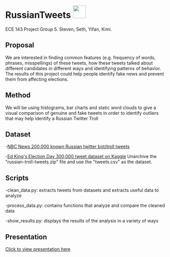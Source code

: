 # RussianTweets <img src="https://www.stickpng.com/assets/images/580b57fcd9996e24bc43c53e.png" width="40" height="40"/>
ECE 143 Project Group 5.
Steven, Seth, Yifan, Kimi.

## Proposal

We are interested in finding common features (e.g. frequency of words, phrases,
misspellings) of these tweets, how these tweets talked about different
candidates in different ways and identifying patterns of behavior. The results
of this project could help people identify fake news and prevent them from
affecting elections.

## Method

We will be using histograms, bar charts and static word clouds to give a visual
comparison of genuine and fake tweets in order to identify outliers that may
help identify a Russian Twitter Troll

## Dataset

-[NBC News 200,000 known Russian twitter bot/troll tweets](https://www.nbcnews.com/tech/social-media/now-available-more-200-000-deleted-russian-troll-tweets-n844731 "NBC News")

-[Ed King's Election Day 300,000 tweet dataset on Kaggle](https://www.kaggle.com/kinguistics/election-day-tweets#election_day_tweets.csv "Kaggle")
Unarchive the "russian-troll-tweets.zip" file and use the "tweets.csv" as the dataset.

## Scripts

-clean_data.py: extracts tweets from datasets and extracts useful data to analyze

-process_data.py: contains functions that analyze and compare the cleaned data

-show_results.py: displays the results of the analysis in a variety of ways

## Presentation

[Click to view presentation here](../blob/master/README.md)
